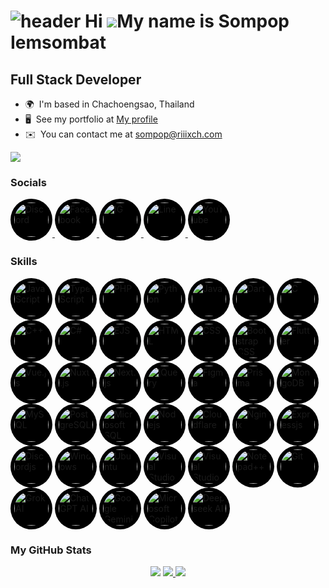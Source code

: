![header](https://capsule-render.vercel.app/api?type=Venom&height=300&color=gradient&text=RIIIXCH&fontColor=000000&fontSize=100&stroke=a78bfa&strokeWidth=3)
Hi ![](https://user-images.githubusercontent.com/18350557/176309783-0785949b-9127-417c-8b55-ab5a4333674e.gif)My name is Sompop Iemsombat
========================================================================================================================================

Full Stack Developer
---------------------------------------

* 🌍  I'm based in Chachoengsao, Thailand
* 🖥️  See my portfolio at [My profile](http://profile.riiixch.com/)
* ✉️  You can contact me at [sompop@riiixch.com](mailto:sompop@riiixch.com)

<a href="https://www.github.com/riiixch" target="_blank" rel="noreferrer">
<img src="https://img.shields.io/github/followers/riiixch?logo=github&style=for-the-badge&color=a855f7&labelColor=1c1917"/>
</a>

<h3 align="left">Socials</h3>
<p align="left">
<a href="https://discord.com/users/240449032655339532" target="_blank">
<img src="https://img.icons8.com/?size=100&id=2mIgusGquJFz&format=png" width=55 style="padding: 6px; background: #000000;  border-radius: 50%;" alt="Discord"></img>
</a>
<a href="https://www.facebook.com/profile.php?id=100014941601002" target="_blank">
<img src="https://img.icons8.com/?size=100&id=yGcWL8copNNQ&format=png" width=55 style="padding: 6px; background: #000000;  border-radius: 50%;" alt="Facebook"></img>
</a>
<a href="https://www.instagram.com/riiixch/" target="_blank">
<img src="https://img.icons8.com/?size=100&id=Xy10Jcu1L2Su&format=png" width=55 style="padding: 6px; background: #000000;  border-radius: 50%;" alt="IG"></img>
</a>
<a href="https://line.me/ti/p/kmeC3YpYMu" target="_blank">
<img src="https://img.icons8.com/?size=100&id=0ZWDaCvmIF4I&format=png" width=55 style="padding: 6px; background: #000000;  border-radius: 50%;" alt="Line"></img>
</a>
<a href="https://www.youtube.com/@RIIIXCHMrsompopYT" target="_blank">
<img src="https://img.icons8.com/?size=100&id=9a46bTk3awwI&format=png" width=55 style="padding: 6px; background: #000000;  border-radius: 50%;" alt="YouTube"></img>
</a>
</p>

<h3 align="left">Skills</h3>
<p align="left">
<img src="https://img.icons8.com/?size=300&id=PXTY4q2Sq2lG&format=png" width=55 style="padding: 6px; background: #000000;  border-radius: 50%;" alt="JavaScript"></img>
<img src="https://img.icons8.com/?size=300&id=nCj4PvnCO0tZ&format=png" width=55 style="padding: 6px; background: #000000;  border-radius: 50%;" alt="TypeScript"></img>
<img src="https://img.icons8.com/?size=300&id=ylXrZF2zxsFE&format=png" width=55 style="padding: 6px; background: #000000;  border-radius: 50%;" alt="PHP"></img>
<img src="https://img.icons8.com/?size=300&id=l75OEUJkPAk4&format=png" width=55 style="padding: 6px; background: #000000;  border-radius: 50%;" alt="Python"></img>
<img src="https://img.icons8.com/?size=300&id=Pd2x9GWu9ovX&format=png" width=55 style="padding: 6px; background: #000000;  border-radius: 50%;" alt="Java"></img>
<img src="https://img.icons8.com/?size=300&id=7AFcZ2zirX6Y&format=png" width=55 style="padding: 6px; background: #000000;  border-radius: 50%;" alt="Dart"></img>
<img src="https://img.icons8.com/?size=300&id=shQTXiDQiQVR&format=png" width=55 style="padding: 6px; background: #000000;  border-radius: 50%;" alt="C"></img>
<img src="https://img.icons8.com/?size=300&id=TpULddJc4gTh&format=png" width=55 style="padding: 6px; background: #000000;  border-radius: 50%;" alt="C++"></img>
<img src="https://img.icons8.com/?size=300&id=45490&format=png" width=55 style="padding: 6px; background: #000000;  border-radius: 50%;" alt="C#"></img>
<img src="https://img.icons8.com/?size=300&id=Pxe6MGswB8pX&format=png" width=55 style="padding: 6px; background: #000000;  border-radius: 50%;" alt="EJS"></img>
<img src="https://img.icons8.com/?size=300&id=v8RpPQUwv0N8&format=png" width=55 style="padding: 6px; background: #000000;  border-radius: 50%;" alt="HTML"></img>
<img src="https://img.icons8.com/?size=300&id=7gdY5qNXaKC0&format=png" width=55 style="padding: 6px; background: #000000;  border-radius: 50%;" alt="CSS"></img>
<img src="https://img.icons8.com/?size=300&id=g9mmSxx3SwAI&format=png" width=55 style="padding: 6px; background: #000000;  border-radius: 50%;" alt="Bootstrap CSS"></img>
<img src="https://img.icons8.com/?size=300&id=pCvIfmctRaY8&format=png" width=55 style="padding: 6px; background: #000000;  border-radius: 50%;" alt="Flutter"></img>
<img src="https://img.icons8.com/?size=300&id=dzfo6UeXW9h7&format=png" width=55 style="padding: 6px; background: #000000;  border-radius: 50%;" alt="Vue.js"></img>
<img src="https://img.icons8.com/?size=300&id=nvrsJYs7j9Vb&format=png" width=55 style="padding: 6px; background: #000000;  border-radius: 50%;" alt="Nuxt.js"></img>
<img src="https://img.icons8.com/?size=300&id=MWiBjkuHeMVq&format=png" width=55 style="padding: 6px; background: #000000;  border-radius: 50%;" alt="Next.js"></img>
<img src="https://img.icons8.com/?size=300&id=HKNzD81eiiSc&format=png" width=55 style="padding: 6px; background: #000000;  border-radius: 50%;" alt="jQuery"></img>
<img src="https://img.icons8.com/?size=300&id=zfHRZ6i1Wg0U&format=png" width=55 style="padding: 6px; background: #000000;  border-radius: 50%;" alt="Figma"></img>
<img src="https://img.icons8.com/?size=300&id=aqb9SdV9P8oC&format=png&color=ffffff" width=55 style="padding: 6px; background: #000000;  border-radius: 50%;" alt="Prisma"></img>
<img src="https://img.icons8.com/?size=300&id=bosfpvRzNOG8&format=png" width=55 style="padding: 6px; background: #000000;  border-radius: 50%;" alt="MongoDB"></img>
<img src="https://img.icons8.com/?size=300&id=9nLaR5KFGjN0&format=png" width=55 style="padding: 6px; background: #000000;  border-radius: 50%;" alt="MySQL"></img>
<img src="https://img.icons8.com/?size=300&id=38561&format=png" width=55 style="padding: 6px; background: #000000;  border-radius: 50%;" alt="PostgreSQL"></img>
<img src="https://img.icons8.com/?size=300&id=laYYF3dV0Iew&format=png" width=55 style="padding: 6px; background: #000000;  border-radius: 50%;" alt="Microsoft SQL Server"></img>
<img src="https://img.icons8.com/?size=300&id=54087&format=png" width=55 style="padding: 6px; background: #000000;  border-radius: 50%;" alt="Nodejs"></img>
<img src="https://img.icons8.com/?size=300&id=fUGx53gD9Jof&format=png" width=55 style="padding: 6px; background: #000000;  border-radius: 50%;" alt="Cloudflare"></img>
<img src="https://img.icons8.com/?size=300&id=t2x6DtCn5Zzx&format=png" width=55 style="padding: 6px; background: #000000;  border-radius: 50%;" alt="Nginx"></img>
<img src="https://ajeetchaulagain.com/static/7cb4af597964b0911fe71cb2f8148d64/87351/express-js.png" width=55 style="padding: 6px; background: #000000;  border-radius: 50%;" alt="Expressjs"></img>
<img src="https://icon.icepanel.io/Technology/svg/Discord.js.svg" width=55 style="padding: 6px; background: #000000;  border-radius: 50%;" alt="Discordjs"></img>
<img src="https://img.icons8.com/?size=300&id=108792&format=png" width=55 style="padding: 6px; background: #000000;  border-radius: 50%;" alt="Windows"></img>
<img src="https://img.icons8.com/?size=300&id=63208&format=png" width=55 style="padding: 6px; background: #000000;  border-radius: 50%;" alt="Ubuntu"></img>
<img src="https://img.icons8.com/?size=300&id=0OQR1FYCuA9f&format=png" width=55 style="padding: 6px; background: #000000;  border-radius: 50%;" alt="Visual Studio Code"></img>
<img src="https://img.icons8.com/?size=300&id=ezj3zaVtImPg&format=png" width=55 style="padding: 6px; background: #000000;  border-radius: 50%;" alt="Visual Studio Community"></img>
<img src="https://img.icons8.com/?size=300&id=67169&format=png" width=55 style="padding: 6px; background: #000000;  border-radius: 50%;" alt="Notepad++"></img>
<img src="https://img.icons8.com/?size=300&id=20906&format=png" width=55 style="padding: 6px; background: #000000;  border-radius: 50%;" alt="Git"></img>
<img src="https://img.icons8.com/?size=300&id=SvMVhUPAeXkz&format=png&color=ffffff" width=55 style="padding: 6px; background: #000000;  border-radius: 50%;" alt="Grok AI"></img>
<img src="https://img.icons8.com/?size=300&id=ka3InxFU3QZa&format=png" width=55 style="padding: 6px; background: #000000;  border-radius: 50%;" alt="ChatGPT AI"></img>
<img src="https://files.svgcdn.io/logos/google-gemini.svg" width=55 style="padding: 6px; background: #000000;  border-radius: 50%;" alt="Google Gemini AI"></img>
<img src="https://img.icons8.com/?size=300&id=PxQoyT1s0uFh&format=png" width=55 style="padding: 6px; background: #000000;  border-radius: 50%;" alt="Microsoft Copilot AI"></img>
<img src="https://img.icons8.com/?size=300&id=THRPlyXrzBJk&format=png" width=55 style="padding: 6px; background: #000000;  border-radius: 50%;" alt="Deepseek AI"></img>
</p>

<h3 align="left">My GitHub Stats</h3>
<p align="center">
<img src="https://git-stats.riiixch.com/?username=RIIIXCH&include_all_commits=true&count_private=true&show_icons=true&title_color=6366f1&text_color=ffffff&icon_color=a855f7&bg_color=1c1917&hide_border=false&hide=contribs"/>

<a href="https://git-stats.riiixch.com/top-langs/?username=RIIIXCH&include_all_commits=true&count_private=true&layout=compact&title_color=6366f1&text_color=ffffff&icon_color=a855f7&bg_color=1c1917&hide_border=false&locale=en&custom_title=Top%20Languages&langs_count=20">
<img src="https://git-stats.riiixch.com/top-langs/?username=RIIIXCH&include_all_commits=true&count_private=true&layout=compact&title_color=6366f1&text_color=ffffff&icon_color=a855f7&bg_color=1c1917&hide_border=false&locale=en&custom_title=Top%20Languages&langs_count=20"/>
</a>

<img src="https://github-profile-trophy.vercel.app/?username=RIIIXCH&theme=juicyfresh&row=2&column=3"/>
</p>
